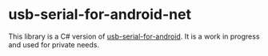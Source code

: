 # usb-serial-for-android-net
This library is a C# version of [usb-serial-for-android](https://github.com/mik3y/usb-serial-for-android).
It is a work in progress and used for private needs.
